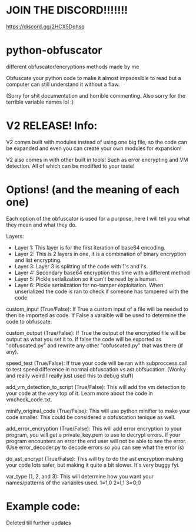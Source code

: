 # JOIN THE DISCORD!!!!!!!
https://discord.gg/2HCX5Dqhsq

# python-obfuscator
different obfuscator/encryptions methods made by me

Obfuscate your python code to make it almost impsossible to read but a computer can still understand it without a flaw.

(Sorry for shit documentation and horrible commenting. Also sorry for the terrible variable names lol :)

# V2 RELEASE! Info:

V2 comes built with modules instead of using one big file, so the code can be expanded and even you can create your own modules for expansion!

V2 also comes in with other built in tools! Such as error encrypting and VM detection. All of which can be modified to your taste!

# Options! (and the meaning of each one)

Each option of the obfuscator is used for a purpose, here I will tell you what they mean and what they do.

Layers:
  - Layer 1: This layer is for the first iteration of base64 encoding.
  - Layer 2: This is 2 layers in one, it is a combination of binary encryption and list encrypting.
  - Layer 3: Layer 3 is splitting of the code with 1's and i's.
  - Layer 4: Secondary base64 encryption this time with a different method 
  - Layer 5: Pickle serialization so it can't be read by a human.
  - Layer 6: Pickle serialization for no-tamper exploitation. When unserialized the code is ran to check if someone has tampered with the code

custom_input (True/False): If True a custom input of a file will be needed to then be imported as code. If False a varaible will be used to determine the code to obfuscate. 

custom_output (True/False): If True the output of the encrypted file will be output as what you set it to. If false the code will be exported as "obfuscated.py" and rewrite any other "obfuscated.py" that was there (if any).

speed_test (True/False): If true your code will be ran with subproccess.call to test speed difference in normal obfuscation vs ast obfsucation. (Wonky and really weird I really just used this to debug stuff)

add_vm_detection_to_script (True/False): This will add the vm detection to your code at the very top of it. Learn more about the code in vmcheck_code.txt.

minify_original_code (True/False): This will use python minifier to make your code smaller. This could be considered a obfuscation tenique as well.

add_error_encryption (True/False): This will add error encryption to your program, you will get a private_key.pem to use to decrypt errors. If your program encounters an error the end user will not be able to see the error. (Use error_decoder.py to decode errors so you can see what the error is)

do_ast_encrypt (True/False): This will try to do the ast encryption making your code lots safer, but making it quite a bit slower. It's very buggy fyi.

var_type (1, 2, and 3): This will determine how you want your names/patterns of the variables used. 
1=1,0
2=I,1
3=O,0


# Example code:

Deleted till further updates
